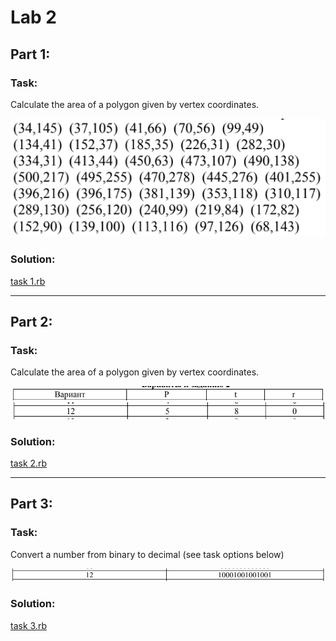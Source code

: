 # Lab 2

## Part 1:
### Task:
Calculate the area of a polygon given by vertex coordinates.

![formula](media/task%201%20description.png)

### Solution:
[task 1.rb](task%201.rb)

---

## Part 2:
### Task:
Calculate the area of a polygon given by vertex coordinates.

![formula](media/task%202%20description%20part%201.png)
![formula](media/task%202%20description%20part%202.png)

### Solution:
[task 2.rb](task%202.rb)

---

## Part 3:
### Task:
Convert a number from binary to decimal (see task options below)

![formula](media/task%203.png)

### Solution:
[task 3.rb](task%203.rb)